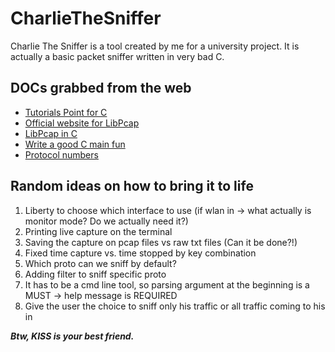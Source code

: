 # CharlieTheSniffer
Charlie The Sniffer is a tool created by me for a university project. It is actually a basic packet sniffer written in very bad C.
## DOCs grabbed from the web
- [Tutorials Point for C](https://www.tutorialspoint.com/cprogramming/index.htm)
- [Official website for LibPcap](http://www.tcpdump.org/pcap.html) 
- [LibPcap in C](https://www.devdungeon.com/content/using-libpcap-c)
- [Write a good C main fun](https://opensource.com/article/19/5/how-write-good-c-main-function)
- [Protocol numbers](https://www.iana.org/assignments/protocol-numbers/protocol-numbers.xhtml)
## Random ideas on how to bring it to life
1. Liberty to choose which interface to use (if wlan in -> what actually is monitor mode? Do we actually need it?)
2. Printing live capture on the terminal
3. Saving the capture on pcap files vs raw txt files (Can it be done?!)
4. Fixed time capture vs. time stopped by key combination
5. Which proto can we sniff by default?
6. Adding filter to sniff specific proto
7. It has to be a cmd line tool, so parsing argument at the beginning is a MUST -> help message is REQUIRED
8. Give the user the choice to sniff only his traffic or all traffic coming to his in

***Btw, KISS is your best friend.***

